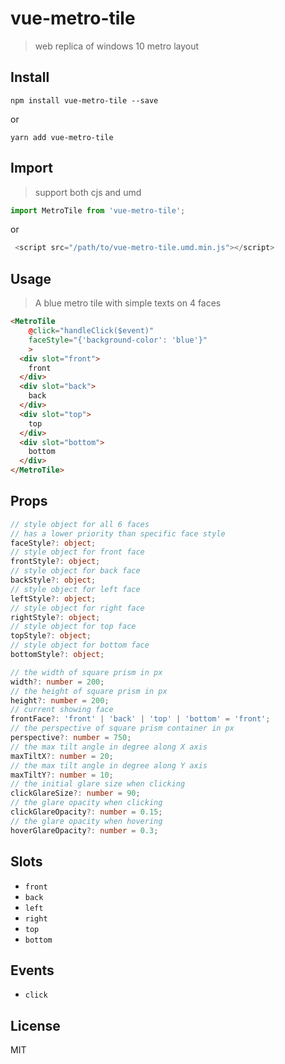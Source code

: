 # vue-metro-tile

> web replica of windows 10 metro layout

## Install
```
npm install vue-metro-tile --save
```
or
```
yarn add vue-metro-tile
```
## Import
> support both cjs and umd
```js
import MetroTile from 'vue-metro-tile';
```
or
```js
 <script src="/path/to/vue-metro-tile.umd.min.js"></script>
```


## Usage
>  A blue metro tile with simple texts on 4 faces
```html
<MetroTile
    @click="handleClick($event)" 
    faceStyle="{'background-color': 'blue'}"
    >
  <div slot="front">
    front
  </div>
  <div slot="back">
    back
  </div>
  <div slot="top">
    top
  </div>
  <div slot="bottom">
    bottom
  </div>
</MetroTile>
```


## Props

```typescript
// style object for all 6 faces
// has a lower priority than specific face style
faceStyle?: object;
// style object for front face
frontStyle?: object;
// style object for back face
backStyle?: object;
// style object for left face
leftStyle?: object;
// style object for right face
rightStyle?: object;
// style object for top face
topStyle?: object;
// style object for bottom face
bottomStyle?: object;

// the width of square prism in px
width?: number = 200;
// the height of square prism in px
height?: number = 200;
// current showing face
frontFace?: 'front' | 'back' | 'top' | 'bottom' = 'front';
// the perspective of square prism container in px
perspective?: number = 750;
// the max tilt angle in degree along X axis
maxTiltX?: number = 20;
// the max tilt angle in degree along Y axis
maxTiltY?: number = 10;
// the initial glare size when clicking 
clickGlareSize?: number = 90;
// the glare opacity when clicking
clickGlareOpacity?: number = 0.15;
// the glare opacity when hovering
hoverGlareOpacity?: number = 0.3;
```

## Slots

 - `front`
 - `back`
 - `left`
 - `right`
 - `top`
 - `bottom`

##  Events

 - `click` 
 
## License
MIT
